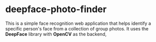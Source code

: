 # deepface-photo-finder
This is a simple face recognition web application that helps identify a specific person's face from a collection of group photos.  It uses the **DeepFace** library with **OpenCV** as the backend,

